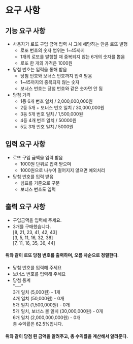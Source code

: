 # 요구 사항
## 기능 요구 사항
- 사용자가 로또 구입 금액 입력 시 그에 해당하는 만큼 로또 발행
  - 로또 번호의 숫자 범위는 1~45까지
  - 1개의 로또를 발행할 때 중복되지 않는 6개의 숫자를 뽑음
  - 로또 한 개의 가격은 1000원
- 당첨 번호는 입력을 통해 받음
  - 당첨 번호와 보너스 번호까지 입력 받음
  - 1~45까지의 중복되지 않는 숫자
  - 보너스 번호는 당첨 번호와 같은 숫자면 안 됨
- 당첨 가격
  - 1등 6개 번호 일치 / 2,000,000,000원
  - 2등 5개 +  보너스 번호 일치 / 30,000,000원
  - 3등 5개 번호 일치 / 1,500,000원
  - 4등 4개 번호 일치 / 50000원
  - 5등 3개 번호 일치 / 5000원

## 입력 요구 사항
- 로또 구입 금액을 입력 받음
  - 1000원 단위로 입력 받으며
  - 1000원으로 나누어 떨어지지 않으면 예외처리
- 당첨 번호를 입력 받음
  - 쉼표를 기준으로 구분
  - 보너스 번호도 입력

## 출력 요구 사항
- 구입금액을 입력해 주세요.
- 3개를 구매했습니다. <br>
[8, 21, 23, 41, 42, 43] <br>
[3, 5, 11, 16, 32, 38] <br>
[7, 11, 16, 35, 36, 44] <br>
#### 위와 같이 로또 당첨 번호를 출력하며, 오름 차순으로 정렬한다.
- 당첨 번호를 입력해 주세요
- 보너스 번호를 입력해 주세요
- 당첨 통계 <br>
"---" <br>
  3개 일치 (5,000원) - 1개 <br>
  4개 일치 (50,000원) - 0개 <br>
  5개 일치 (1,500,000원) - 0개 <br>
  5개 일치, 보너스 볼 일치 (30,000,000원) - 0개 <br>
  6개 일치 (2,000,000,000원) - 0개 <br>
  총 수익률은 62.5%입니다. <br>
#### 위와 같이 당첨 된 금액을 알려주고, 총 수익률을 계산해서 알려준다.